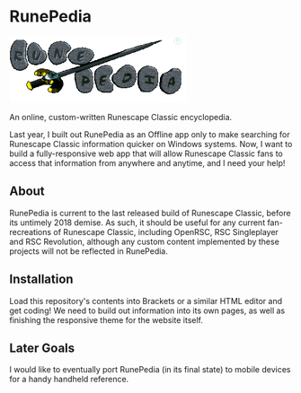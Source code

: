 # RunePedia
![alt text](https://github.com/AjaxIronside/RunePedia/blob/master/Release/html/RS%20Logo.png?raw=true "Logo")


An online, custom-written Runescape Classic encyclopedia.

Last year, I built out RunePedia as an Offline app only to make searching for Runescape Classic information quicker on Windows systems. Now, I want to build a fully-responsive web app that will allow Runescape Classic fans to access that information from anywhere and anytime, and I need your help!

## About
RunePedia is current to the last released build of Runescape Classic, before its untimely 2018 demise. As such, it should be useful for any current fan-recreations of Runescape Classic, including OpenRSC, RSC Singleplayer and RSC Revolution, although any custom content implemented by these projects will not be reflected in RunePedia.

## Installation

Load this repository's contents into Brackets or a similar HTML editor and get coding! We need to build out information into its own pages, as well as finishing the responsive theme for the website itself.

## Later Goals
I would like to eventually port RunePedia (in its final state) to mobile devices for a handy handheld reference. 
